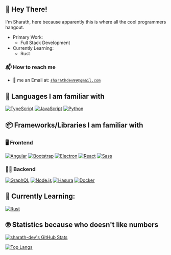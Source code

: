 ## 👋 Hey There!

I'm Sharath, here because apparently this is where all the cool programmers hangout.

- Primary Work:
  - Full Stack Development
- Currently Learning:
  - Rust

### 📬 How to reach me

- 🔫 me an Email at: [`sharathdev99@gmail.com`](sharathdev99@gmail.com)

## 📜 Languages I am familiar with

[![TypeScript]](https://www.typescriptlang.org "TypeScript")
[![JavaScript]](https://en.wikipedia.org/wiki/JavaScript "JavaScript")
[![Python]](https://www.python.org "Python")

## 📦 Frameworks/Libraries I am familiar with

### 🖥️ Frontend

[![Angular]](https://angular.io "Angular")
[![Bootstrap]](https://getbootstrap.com "Bootstrap")
[![Electron]](https://www.electronjs.org "Electron")
[![React]](https://reactjs.org "React")
[![Sass]](https://sass-lang.com "Sass")

### 🧑‍💻 Backend

[![GraphQL]](https://graphql.org "GraphQL")
[![Node.js]](https://nodejs.org "Node.js")
[![Hasura]](https://hasura.io "Hasura")
[![Docker]](https://www.docker.com "Docker")

## 📖 Currently Learning:

[![Rust]](https://rust-lang.org "Rust")

## 🤓 Statistics because who doesn't like numbers

[![sharath-dev's GitHub Stats](https://github-readme-stats-i7xalxkrf-sharath-dev.vercel.app/api?username=sharath-dev&show_icons=true&theme=github_dark&count_private=true)](https://github.com/sharath-dev?tab=overview)

[![Top Langs](https://github-readme-stats-i7xalxkrf-sharath-dev.vercel.app/api/top-langs/?username=sharath-dev&exclude_repo=IPL-DB,github-readme-stats&layout=compact&theme=github_dark&langs_count=10&count_private=true)](https://github.com/sharath-dev/?tab=overview)

<!--Markdown Images and URLs-->

[angular]: https://img.shields.io/badge/Angular-DD0031?style=for-the-badge&labelColor=ffffff&logoColor=DD0031&logo=angular
[bootstrap]: https://img.shields.io/badge/Bootstrap-7952B3?style=for-the-badge&labelColor=7952B3&logoColor=ffffff&logo=bootstrap
[docker]: https://img.shields.io/badge/Docker-2496ED?style=for-the-badge&labelColor=369cee&logoColor=ffffff&logo=docker
[electron]: https://img.shields.io/badge/Electron-2e3241?style=for-the-badge&labelColor=2e3241&logoColor=a0e9f8&logo=electron
[graphql]: https://img.shields.io/badge/GraphQL-E434AA?style=for-the-badge&labelColor=ffffff&logoColor=E434AA&logo=graphql
[hasura]: https://img.shields.io/badge/Hasura-1EB4D4?style=for-the-badge&labelColor=1b2738&logoColor=1EB4D4&logo=hasura
[javascript]: https://img.shields.io/badge/JavaScript-F7DF1E?style=for-the-badge&labelColor=ffffff&logoColor=F7DF1E&logo=javascript
[node.js]: https://img.shields.io/badge/Node.js-339933?style=for-the-badge&labelColor=1e2122&logoColor=339933&logo=node-dot-js
[python]: https://img.shields.io/badge/Python-3776AB?style=for-the-badge&labelColor=FFD43B&logoColor=3776AB&logo=python
[react]: https://img.shields.io/badge/React-61DAFB?style=for-the-badge&labelColor=20232A&logoColor=61DAFB&logo=react
[rust]: https://img.shields.io/badge/Rust-ffffff?style=for-the-badge&labelColor=ffffff&logoColor=000000&logo=rust
[typescript]: https://img.shields.io/badge/TypeScript-3178C6?style=for-the-badge&labelColor=ffffff&logoColor=3178C6&logo=typescript
[sass]: https://img.shields.io/badge/Sass-CC6699?style=for-the-badge&labelColor=be3f80&logoColor=ffffff&logo=sass
